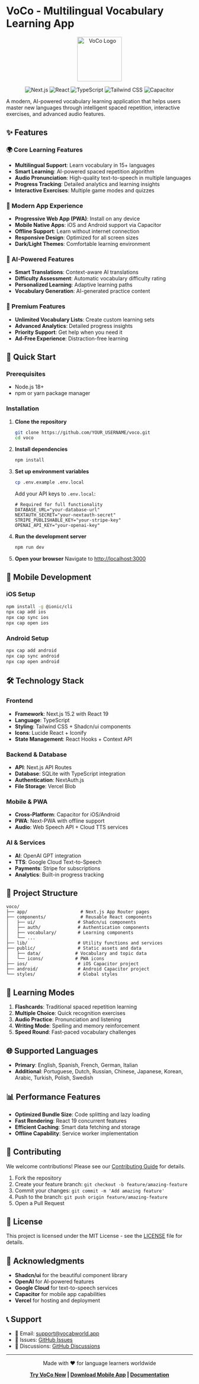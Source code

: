 # VoCo - Multilingual Vocabulary Learning App

<div align="center">
  <img src="public/voco-icon.svg" alt="VoCo Logo" width="120" height="120">
  
  ![Next.js](https://img.shields.io/badge/Next.js-15.2-black?style=for-the-badge&logo=next.js)
  ![React](https://img.shields.io/badge/React-19-blue?style=for-the-badge&logo=react)
  ![TypeScript](https://img.shields.io/badge/TypeScript-5-blue?style=for-the-badge&logo=typescript)
  ![Tailwind CSS](https://img.shields.io/badge/Tailwind-CSS-38B2AC?style=for-the-badge&logo=tailwind-css)
  ![Capacitor](https://img.shields.io/badge/Capacitor-7.4-blue?style=for-the-badge&logo=capacitor)
</div>

A modern, AI-powered vocabulary learning application that helps users master new languages through intelligent spaced repetition, interactive exercises, and advanced audio features.

## ✨ Features

### 🌍 Core Learning Features
- **Multilingual Support**: Learn vocabulary in 15+ languages
- **Smart Learning**: AI-powered spaced repetition algorithm
- **Audio Pronunciation**: High-quality text-to-speech in multiple languages
- **Progress Tracking**: Detailed analytics and learning insights
- **Interactive Exercises**: Multiple game modes and quizzes

### 📱 Modern App Experience
- **Progressive Web App (PWA)**: Install on any device
- **Mobile Native Apps**: iOS and Android support via Capacitor
- **Offline Support**: Learn without internet connection
- **Responsive Design**: Optimized for all screen sizes
- **Dark/Light Themes**: Comfortable learning environment

### 🤖 AI-Powered Features
- **Smart Translations**: Context-aware AI translations
- **Difficulty Assessment**: Automatic vocabulary difficulty rating
- **Personalized Learning**: Adaptive learning paths
- **Vocabulary Generation**: AI-generated practice content

### 💎 Premium Features
- **Unlimited Vocabulary Lists**: Create custom learning sets
- **Advanced Analytics**: Detailed progress insights
- **Priority Support**: Get help when you need it
- **Ad-Free Experience**: Distraction-free learning

## 🚀 Quick Start

### Prerequisites
- Node.js 18+ 
- npm or yarn package manager

### Installation

1. **Clone the repository**
   ```bash
   git clone https://github.com/YOUR_USERNAME/voco.git
   cd voco
   ```

2. **Install dependencies**
   ```bash
   npm install
   ```

3. **Set up environment variables**
   ```bash
   cp .env.example .env.local
   ```
   
   Add your API keys to `.env.local`:
   ```env
   # Required for full functionality
   DATABASE_URL="your-database-url"
   NEXTAUTH_SECRET="your-nextauth-secret"
   STRIPE_PUBLISHABLE_KEY="your-stripe-key"
   OPENAI_API_KEY="your-openai-key"
   ```

4. **Run the development server**
   ```bash
   npm run dev
   ```

5. **Open your browser**
   Navigate to [http://localhost:3000](http://localhost:3000)

## 📱 Mobile Development

### iOS Setup
```bash
npm install -g @ionic/cli
npx cap add ios
npx cap sync ios
npx cap open ios
```

### Android Setup
```bash
npx cap add android
npx cap sync android
npx cap open android
```

## 🛠️ Technology Stack

### Frontend
- **Framework**: Next.js 15.2 with React 19
- **Language**: TypeScript
- **Styling**: Tailwind CSS + Shadcn/ui components
- **Icons**: Lucide React + Iconify
- **State Management**: React Hooks + Context API

### Backend & Database
- **API**: Next.js API Routes
- **Database**: SQLite with TypeScript integration
- **Authentication**: NextAuth.js
- **File Storage**: Vercel Blob

### Mobile & PWA
- **Cross-Platform**: Capacitor for iOS/Android
- **PWA**: Next-PWA with offline support
- **Audio**: Web Speech API + Cloud TTS services

### AI & Services
- **AI**: OpenAI GPT integration
- **TTS**: Google Cloud Text-to-Speech
- **Payments**: Stripe for subscriptions
- **Analytics**: Built-in progress tracking

## 📁 Project Structure

```
voco/
├── app/                    # Next.js App Router pages
├── components/             # Reusable React components
│   ├── ui/                # Shadcn/ui components
│   ├── auth/              # Authentication components
│   ├── vocabulary/        # Learning components
│   └── ...
├── lib/                   # Utility functions and services
├── public/                # Static assets and data
│   ├── data/             # Vocabulary and topic data
│   └── icons/            # PWA icons
├── ios/                   # iOS Capacitor project
├── android/               # Android Capacitor project
└── styles/                # Global styles
```

## 🎯 Learning Modes

1. **Flashcards**: Traditional spaced repetition learning
2. **Multiple Choice**: Quick recognition exercises  
3. **Audio Practice**: Pronunciation and listening
4. **Writing Mode**: Spelling and memory reinforcement
5. **Speed Round**: Fast-paced vocabulary challenges

## 🌐 Supported Languages

- **Primary**: English, Spanish, French, German, Italian
- **Additional**: Portuguese, Dutch, Russian, Chinese, Japanese, Korean, Arabic, Turkish, Polish, Swedish

## 📊 Performance Features

- **Optimized Bundle Size**: Code splitting and lazy loading
- **Fast Rendering**: React 19 concurrent features
- **Efficient Caching**: Smart data fetching and storage
- **Offline Capability**: Service worker implementation

## 🤝 Contributing

We welcome contributions! Please see our [Contributing Guide](CONTRIBUTING.md) for details.

1. Fork the repository
2. Create your feature branch: `git checkout -b feature/amazing-feature`
3. Commit your changes: `git commit -m 'Add amazing feature'`
4. Push to the branch: `git push origin feature/amazing-feature`
5. Open a Pull Request

## 📄 License

This project is licensed under the MIT License - see the [LICENSE](LICENSE) file for details.

## 🙏 Acknowledgments

- **Shadcn/ui** for the beautiful component library
- **OpenAI** for AI-powered features
- **Google Cloud** for text-to-speech services
- **Capacitor** for mobile app capabilities
- **Vercel** for hosting and deployment

## 📞 Support

- 📧 Email: support@vocabworld.app
- 🐛 Issues: [GitHub Issues](https://github.com/YOUR_USERNAME/voco/issues)
- 💬 Discussions: [GitHub Discussions](https://github.com/YOUR_USERNAME/voco/discussions)

---

<div align="center">
  Made with ❤️ for language learners worldwide
  
  **[Try VoCo Now](https://voco-app.vercel.app) | [Download Mobile App](#) | [Documentation](https://docs.vocabworld.app)**
</div>